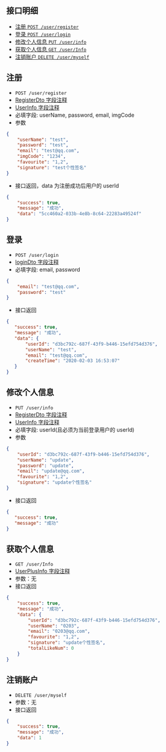 ## 接口明细
- [注册 `POST /user/register`](#注册)
- [登录 `POST /user/login`](#登录)
- [修改个人信息 `PUT /user/info`](#修改个人信息)
- [获取个人信息 `GET /user/Info`](#获取个人信息)
- [注销账户 `DELETE /user/myself`](#注销账户)
 

## 注册
- `POST /user/register`
- [RegisterDto 字段注释](src/main/java/org/planeswalker/pojo/dto/RegisterDto.java)
- [UserInfo 字段注释](src/main/java/org/planeswalker/pojo/entity/UserInfo.java)
- 必填字段: userName, password, email, imgCode
- 参数
```json
{
    "userName": "test",
    "password": "test",
    "email": "test@qq.com",
    "imgCode": "1234",
    "favourite": "1,2",
    "signature": "test个性签名"
}
```
- 接口返回，data 为注册成功后用户的 userId
```json
{
    "success": true,
    "message": "成功",
    "data": "5cc460a2-033b-4e8b-8c64-22283a49524f"
}
```
   
## 登录 
- `POST /user/login`
- [loginDto 字段注释](src/main/java/org/planeswalker/pojo/dto/loginDto.java)
- 必填字段: email, password
```json
{
    "email": "test@qq.com",
    "password": "test"
}
```
- 接口返回
```json
{
   "success": true,
   "message": "成功",
   "data": {
       "userId": "d3bc792c-687f-43f9-b446-15efd754d376",
       "userName": "test",
       "email": "test@qq.com",
       "createTime": "2020-02-03 16:53:07"
   }
}
```

## 修改个人信息
- `PUT /user/info`
- [RegisterDto 字段注释](src/main/java/org/planeswalker/pojo/dto/RegisterDto.java)
- [UserInfo 字段注释](src/main/java/org/planeswalker/pojo/entity/UserInfo.java)
- 必填字段: userId(且必须为当前登录用户的 userId)
- 参数
```json
{
    "userId": "d3bc792c-687f-43f9-b446-15efd754d376",
    "userName": "update",
    "password": "update",
    "email": "update@qq.com",
    "favourite": "1,2",
    "signature": "update个性签名"
}
```
- 接口返回
```json
{
   "success": true,
   "message": "成功"
}
```
   
## 获取个人信息
- `GET /user/Info`
- [UserPlusInfo 字段注释](src/main/java/org/planeswalker/pojo/dto/UserPlusInfo.java)
- 参数：无
- 接口返回
```json
{
    "success": true,
    "message": "成功",
    "data": {
        "userId": "d3bc792c-687f-43f9-b446-15efd754d376",
        "userName": "0203",
        "email": "0203@qq.com",
        "favourite": "1,2",
        "signature": "update个性签名",
        "totalLikeNum": 0
    }
}
```

## 注销账户
- `DELETE /user/myself`
- 参数：无
- 接口返回
```json
{
    "success": true,
    "message": "成功",
    "data": 1
}
```